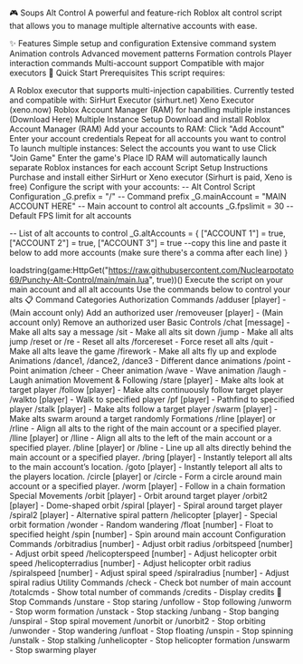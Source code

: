🎮 Soups Alt Control
A powerful and feature-rich Roblox alt control script that allows you to manage multiple alternative accounts with ease.

✨ Features
Simple setup and configuration
Extensive command system
Animation controls
Advanced movement patterns
Formation controls
Player interaction commands
Multi-account support
Compatible with major executors
🚀 Quick Start
Prerequisites
This script requires:

A Roblox executor that supports multi-injection capabilities. Currently tested and compatible with:
SirHurt Executor (sirhurt.net)
Xeno Executor (xeno.now)
Roblox Account Manager (RAM) for handling multiple instances (Download Here)
Multiple Instance Setup
Download and install Roblox Account Manager (RAM)
Add your accounts to RAM:
Click "Add Account"
Enter your account credentials
Repeat for all accounts you want to control
To launch multiple instances:
Select the accounts you want to use
Click "Join Game"
Enter the game's Place ID
RAM will automatically launch separate Roblox instances for each account
Script Setup Instructions
Purchase and install either SirHurt or Xeno executor (Sirhurt is paid, Xeno is free)
Configure the script with your accounts:
-- Alt Control Script Configuration
_G.prefix = "/" -- Command prefix
_G.mainAccount = "MAIN ACCOUNT HERE" -- Main account to control alt accounts
_G.fpslimit = 30 -- Default FPS limit for alt accounts

-- List of alt accounts to control
_G.altAccounts = {
    ["ACCOUNT 1"] = true,
    ["ACCOUNT 2"] = true,
    ["ACCOUNT 3"] = true --copy this line and paste it below to add more accounts (make sure there's a comma after each line)
}

loadstring(game:HttpGet("https://raw.githubusercontent.com/Nuclearpotato69/Punchy-Alt-Control/main/main.lua", true))()
Execute the script on your main account and all alt accounts
Use the commands below to control your alts
📋 Command Categories
Authorization Commands
/adduser [player] - (Main account only) Add an authorized user
/removeuser [player] - (Main account only) Remove an authorized user
Basic Controls
/chat [message] - Make all alts say a message
/sit - Make all alts sit down
/jump - Make all alts jump
/reset or /re - Reset all alts
/forcereset - Force reset all alts
/quit - Make all alts leave the game
/firework - Make all alts fly up and explode
Animations
/dance1, /dance2, /dance3 - Different dance animations
/point - Point animation
/cheer - Cheer animation
/wave - Wave animation
/laugh - Laugh animation
Movement & Following
/stare [player] - Make alts look at target player
/follow [player] - Make alts continuously follow target player
/walkto [player] - Walk to specified player
/pf [player] - Pathfind to specified player
/stalk [player] - Make alts follow a target player
/swarm [player] - Make alts swarm around a target randomly
Formations
/rline [player] or /rline - Align all alts to the right of the main account or a specified player.
/lline [player] or /lline - Align all alts to the left of the main account or a specified player.
/bline [player] or /bline - Line up all alts directly behind the main account or a specified player.
/bring [player] - Instantly teleport all alts to the main account’s location.
/goto [player] - Instantly teleport all alts to the players location.
/circle [player] or /circle - Form a circle around main account or a specified player.
/worm [player] - Follow in a chain formation
Special Movements
/orbit [player] - Orbit around target player
/orbit2 [player] - Dome-shaped orbit
/spiral [player] - Spiral around target player
/spiral2 [player] - Alternative spiral pattern
/helicopter [player] - Special orbit formation
/wonder - Random wandering
/float [number] - Float to specified height
/spin [number] - Spin around main account
Configuration Commands
/orbitradius [number] - Adjust orbit radius
/orbitspeed [number] - Adjust orbit speed
/helicopterspeed [number] - Adjust helicopter orbit speed
/helicopterradius [number] - Adjust helicopter orbit radius
/spiralspeed [number] - Adjust spiral speed
/spiralradius [number] - Adjust spiral radius
Utility Commands
/check - Check bot number of main account
/totalcmds - Show total number of commands
/credits - Display credits
🛑 Stop Commands
/unstare - Stop staring
/unfollow - Stop following
/unworm - Stop worm formation
/unstack - Stop stacking
/unbang - Stop banging
/unspiral - Stop spiral movement
/unorbit or /unorbit2 - Stop orbiting
/unwonder - Stop wandering
/unfloat - Stop floating
/unspin - Stop spinning
/unstalk - Stop stalking
/unhelicopter - Stop helicopter formation
/unswarm - Stop swarming player
